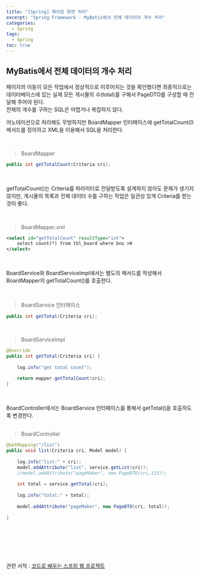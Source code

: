 ```yaml
---
title: "[Spring] 페이징 화면 처리"
excerpt: "Spring Framework - MyBatis에서 전체 데이터의 개수 처리"
categories: 
  - Spring
tags: 
  - Spring
toc: true
---
```



## MyBatis에서 전체 데이터의 개수 처리

페이지의 이동이 모든 작업에서 정상적으로 이루어지는 것을 확인했다면 최종적으로는 데이터베이스에 있는 실제 모든 게시물의 수(total)를 구해서 PageDTO를 구성할 때 전달해 주어야 된다.<br>
전체의 개수를 구하는 SQL은 어렵거나 복잡하지 않다.<br>

어노테이션으로 처리해도 무방하지만 BoardMapper 인터페이스에 getTotalCount(0 메서드를 정의하고 XML을 이용해서 SQL을 처리한다.<br>

<br>

> BoardMapper

```java
public int getTotalCount(Criteria cri);
```

<br>

getTotalCount()는 Criteria를 파라미터로 전달받도록 설계하지 않아도 문제가 생기지 않지만, 게시물의 목록과 전체 데이터 수를 구하는 작업은 일관성 있게 Criteria를 받는 것이 좋다.<br>

<br>

> BoardMapper.xml


```xml
<select id="getTotalCount" resultType="int">
    select count(*) from tbl_board where bno >0
</select>
```
<br>

BoardService와 BoardServiceImpl에서는 별도의 메서드를 작성해서  BoardMapper의 getTotalCount()를 호출한다.<br>

<br>

> BoardService 인터페이스


```java
public int getTotal(Criteria cri);
```

<br>

> BoardServiceImpl

```java
@Override
public int getTotal(Criteria cri) {
    
    log.info("get total count");
    
    return mapper.getTotalCount(cri);
}
```
<br>


BoardController에서는 BoardService 인터페이스를 통해서 getTotal()을 호출하도록 변경한다.
<br><br>

> BoardController

```java
@GetMapping("/list")
public void list(Criteria cri, Model model) {
    
    log.info("list:" + cri);
    model.addAttribute("list", service.getList(cri));
    //model.addAttribute("pageMaker", new PageDTO(cri,123));
    
    int total = service.getTotal(cri);
    
    log.info("total:" + total);
    
    model.addAttribute("pageMaker", new PageDTO(cri, total));
    
}
```
<br><br>


<br><br>

관련 서적 : [코드로 배우는 스프링 웹 프로젝트](https://cafe.naver.com/gugucoding)
<br><br>
